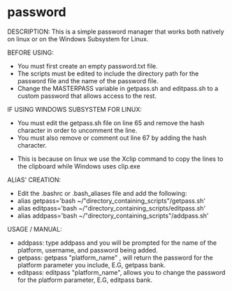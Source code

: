 # password

DESCRIPTION:
  This is a simple password manager that works both natively on linux or on the Windows Subsystem for Linux.
  
BEFORE USING: 
- You must first create an empty password.txt file.
- The scripts must be edited to include the directory path for the password file and the name of the password file.
- Change the MASTERPASS variable in getpass.sh and editpass.sh to a custom password that allows access to the rest.

IF USING WINDOWS SUBSYSTEM FOR LINUX: 
- You must edit the getpass.sh file on line 65 and remove the hash character in order to uncomment the line. 
- You must also remove or comment out line 67 by adding the hash character. 
* This is because on linux we use the Xclip command to copy the lines to the clipboard while Windows uses clip.exe

ALIAS' CREATION:
- Edit the .bashrc or .bash_aliases file and add the following:
- alias getpass='bash ~/"directory_containing_scripts"/getpass.sh'
- alias editpass='bash ~/"directory_containing_scripts/editpass.sh'
- alias addpass='bash ~/"directory_containing_scripts"/addpass.sh'

USAGE / MANUAL:
- addpass: type addpass and you will be prompted for the name of the platform, username, and password being added.
- getpass: getpass "platform_name" , will return the password for the platform parameter you include, E.G, getpass bank.
- editpass: editpass "platform_name", allows you to change the password for the platform parameter, E.G, editpass bank.
